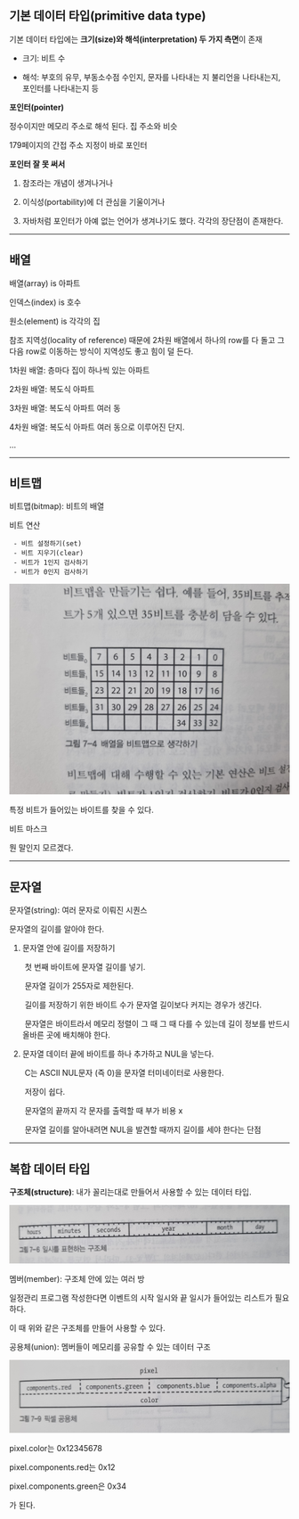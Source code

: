 ## 기본 데이터 타입(primitive data type)

기본 데이터 타입에는 **크기(size)와 해석(interpretation) 두 가지 측면**이 존재

- 크기: 비트 수

- 해석: 부호의 유무, 부동소수점 수인지, 문자를 나타내는 지 불리언을 나타내는지, 포인터를 나타내는지 등

  

**포인터(pointer)**

정수이지만 메모리 주소로 해석 된다. 집 주소와 비슷

179페이지의 간접 주소 지정이 바로 포인터



**포인터 잘 못 써서** 

1. 참조라는 개념이 생겨나거나

2. 이식성(portability)에 더 관심을 기울이거나 

3. 자바처럼 포인터가 아예 없는 언어가 생겨나기도 했다. 각각의 장단점이 존재한다.

---



## 배열

배열(array) is 아파트

인덱스(index) is 호수

원소(element) is 각각의 집

참조 지역성(locality of reference) 때문에 2차원 배열에서 하나의 row를 다 돌고 그 다음 row로 이동하는 방식이 지역성도 좋고 힘이 덜 든다.

1차원 배열: 층마다 집이 하나씩 있는 아파트

2차원 배열: 복도식 아파트

3차원 배열: 복도식 아파트 여러 동

4차원 배열: 복도식 아파트 여러 동으로 이루어진 단지.

...

---



## 비트맵

비트맵(bitmap): 비트의 배열

비트 연산

	 - 비트 설정하기(set)
	 - 비트 지우기(clear)
	 - 비트가 1인지 검사하기
	 - 비트가 0인지 검사하기

![7-4](../img/7-4.jpg)

특정 비트가 들어있는 바이트를 찾을 수 있다.



비트 마스크

뭔 말인지 모르겠다.



---





## 문자열

문자열(string): 여러 문자로 이뤄진 시퀀스

문자열의 길이를 알아야 한다.

1. 문자열 안에 길이를 저장하기

   ​	첫 번째 바이트에 문자열 길이를 넣기.

   ​		문자열 길이가 255자로 제한된다.

   ​		길이를 저장하기 위한 바이트 수가 문자열 길이보다 커지는 경우가 생긴다.

   ​		문자열은 바이트라서 메모리 정렬이 그 때 그 때 다를 수 있는데 길이 정보를 반드시 올바른 곳에 배치해야 한다.

2. 문자열 데이터 끝에 바이트를 하나 추가하고 NUL을 넣는다.

   ​	C는 ASCII NUL문자 (즉 0)을 문자열 터미네이터로 사용한다.

   ​		저장이 쉽다.

   ​		문자열의 끝까지 각 문자를 출력할 때 부가 비용 x

   ​		문자열 길이를 알아내려면 NUL을 발견할 때까지 길이를 세야 한다는 단점

   

---



## 복합 데이터 타입

**구조체(structure)**: 내가 꼴리는대로 만들어서 사용할 수 있는 데이터 타입. 

![7-6](../img/7-6.jpg)



멤버(member): 구조체 안에 있는 여러 방

일정관리 프로그램 작성한다면 이벤트의 시작 일시와 끝 일시가 들어있는 리스트가 필요하다. 

이 때 위와 같은 구조체를 만들어 사용할 수 있다.

공용체(union): 멤버들이 메모리를 공유할 수 있는 데이터 구조

![7-9](../img/7-9.jpg)



pixel.color는 0x12345678

pixel.components.red는 0x12

pixel.components.green은 0x34

가 된다.

